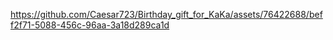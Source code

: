 

https://github.com/Caesar723/Birthday_gift_for_KaKa/assets/76422688/beff2f71-5088-456c-96aa-3a18d289ca1d

